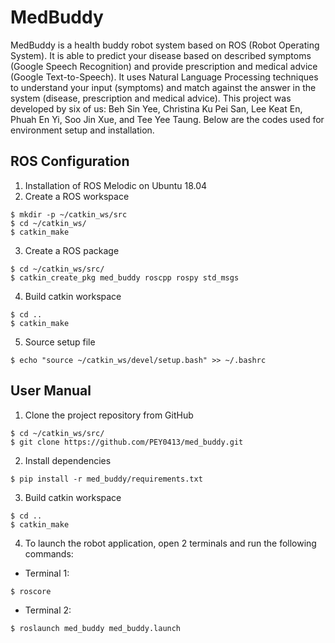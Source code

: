 # MedBuddy
MedBuddy is a health buddy robot system based on ROS (Robot Operating System). It is able to predict your disease based on described symptoms (Google Speech Recognition) and provide prescription and medical advice (Google Text-to-Speech). It uses Natural Language Processing techniques to understand your input (symptoms) and match against the answer in the system (disease, prescription and medical advice). This project was developed by six of us: Beh Sin Yee, Christina Ku Pei San, Lee Keat En, Phuah En Yi, Soo Jin Xue, and Tee Yee Taung. Below are the codes used for environment setup and installation.

## ROS Configuration
1. Installation of ROS Melodic on Ubuntu 18.04
2. Create a ROS workspace
```
$ mkdir -p ~/catkin_ws/src
$ cd ~/catkin_ws/
$ catkin_make
```
3. Create a ROS package
```
$ cd ~/catkin_ws/src/
$ catkin_create_pkg med_buddy roscpp rospy std_msgs
```
4. Build catkin workspace
```
$ cd ..
$ catkin_make
```
5. Source setup file
```
$ echo "source ~/catkin_ws/devel/setup.bash" >> ~/.bashrc
```
## User Manual
1. Clone the project repository from GitHub
```
$ cd ~/catkin_ws/src/
$ git clone https://github.com/PEY0413/med_buddy.git
```
2. Install dependencies
```
$ pip install -r med_buddy/requirements.txt
```
3. Build catkin workspace
```
$ cd ..
$ catkin_make
```
4. To launch the robot application, open 2 terminals and run the following commands:
- Terminal 1:
```
$ roscore
```
- Terminal 2:
```
$ roslaunch med_buddy med_buddy.launch
```
